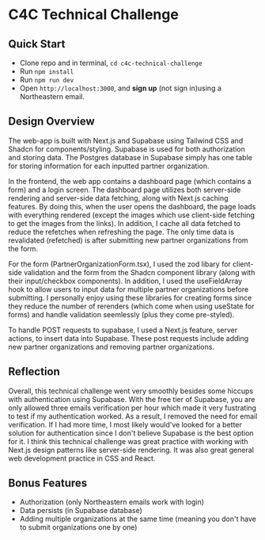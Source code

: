 # C4C Technical Challenge



## Quick Start
- Clone repo and in terminal, `cd c4c-technical-challenge`
- Run `npm install` 
- Run `npm run dev` 
- Open `http://localhost:3000`, and **sign up**  (not sign in)using a Northeastern email. 

## Design Overview 
The web-app is built with Next.js and Supabase using Tailwind CSS and Shadcn for components/styling. Supabase is used for both authorization and storing data. The Postgres database in Supabase simply has one table for storing information for each inputted partner organization. 

In the frontend, the web app contains a dashboard page (which contains a form) and a login screen. The dashboard page utilizes both server-side rendering and server-side data fetching, along with Next.js caching features. By doing this, when the user opens the dashboard, the page loads with everything rendered (except the images which use client-side fetching to get the images from the links). In addition, I cache all data fetched to reduce the refetches when refreshing the page. The only time data is revalidated (refetched) is after submitting new partner organizations from the form. 

For the form (PartnerOrganizationForm.tsx), I used the zod libary for client-side validation and the form from the Shadcn component library (along with their input/checkbox components). In addition, I used the useFieldArray hook to allow users to input data for multiple partner organizations before submitting. I personally enjoy using these libraries for creating forms since they reduce the number of rerenders (which come when using useState for forms) and handle validation seemlessly (plus they come pre-styled). 

To handle POST requests to supabase, I used a Next.js feature, server actions, to insert data into Supabase. These post requests include adding new partner organizations and removing partner organizations. 

## Reflection
Overall, this technical challenge went very smoothly besides some hiccups with authentication using Supabase. With the free tier of Supabase, you are only allowed three emails verification per hour which made it very fustrating to test if my authentication worked. As a result, I removed the need for email verification. If I had more time, I most likely would've looked for a better solution for authentication since I don't believe Supabase is the best option for it. I think this technical challenge was great practice with working with Next.js design patterns like server-side rendering. It was also great general web development practice in CSS and React. 

## Bonus Features
- Authorization (only Northeastern emails work with login)
- Data persists (in Supabase database)
- Adding multiple organizations at the same time (meaning you don't have to submit organizations one by one)

